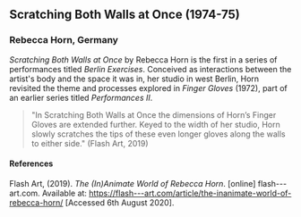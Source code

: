 ## Scratching Both Walls at Once (1974-75)
### Rebecca Horn, Germany

*Scratching Both Walls at Once* by Rebecca Horn is the first in a series of performances titled *Berlin Exercises*. Conceived as interactions between the artist's body and the space it was in, her studio in west Berlin, Horn revisited the theme and processes explored in *Finger Gloves* (1972), part of an earlier series titled *Performances II*.

> "In Scratching Both Walls at Once the dimensions of Horn’s Finger Gloves are extended further. Keyed to the width of her studio, Horn slowly scratches the tips of these even longer gloves along the walls to either side." (Flash Art, 2019)


#### References
Flash Art, (2019). *The (In)Animate World of Rebecca Horn*. [online] flash---art.com. Available at: <https://flash---art.com/article/the-inanimate-world-of-rebecca-horn/> [Accessed 6th August 2020].